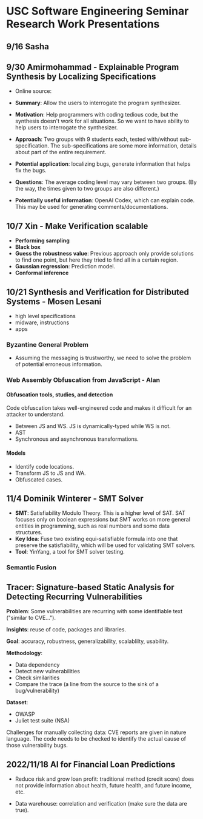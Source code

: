 # USC Software Engineering Seminar Research Work Presentations

## 9/16 Sasha

## 9/30 Amirmohammad - Explainable Program Synthesis by Localizing Specifications

- Online source:

- **Summary**: Allow the users to interrogate the program synthesizer.
- **Motivation**: Help programmers with coding tedious code, but the synthesis doesn't work for all situations. So we want to have ability to help users to interrogate the synthesizer.
- **Approach**: Two groups with 9 students each, tested with/without sub-specification. The sub-specifications are some more information, details about part of the entire requirement.
- **Potential application**: localizing bugs, generate information that helps fix the bugs.
- **Questions**: The average coding level may vary between two groups. (By the way, the times given to two groups are also different.)
- **Potentially useful information**: OpenAI Codex, which can explain code. This may be used for generating comments/documentations.

## 10/7 Xin - Make Verification scalable

- **Performing sampling**
- **Black box**
- **Guess the robustness value**: Previous approach only provide solutions to find one point, but here they tried to find all in a certain region.
- **Gaussian regression**: Prediction model.
- **Conformal inference**

## 10/21 Synthesis and Verification for Distributed Systems - Mosen Lesani

- high level specifications
- midware, instructions
- apps

### Byzantine General Problem

- Assuming the messaging is trustworthy, we need to solve the problem of potential erroneous information.

### Web Assembly Obfuscation from JavaScript - Alan

#### Obfuscation tools, studies, and detection

Code obfuscation takes well-engineered code and makes it difficult for an attacker to understand.

- Between JS and WS. JS is dynamically-typed while WS is not.
- AST
- Synchronous and asynchronous transformations.

#### Models

- Identify code locations.
- Transform JS to JS and WA.
- Obfuscated cases.

## 11/4 Dominik Winterer - SMT Solver

- **SMT**: Satisfiability Modulo Theory. This is a higher level of SAT. SAT focuses only on boolean expressions but SMT works on more general entities in programming, such as real numbers and some data structures.
- **Key Idea**: Fuse two existing equi-satisfiable formula into one that preserve the satisfiability, which will be used for validating SMT solvers.
- **Tool**: YinYang, a tool for SMT solver testing.

### Semantic Fusion

## Tracer: Signature-based Static Analysis for Detecting Recurring Vulnerabilities

**Problem**: Some vulnerabilities are recurring with some identifiable text ("similar to CVE...").

**Insights**: reuse of code, packages and libraries.

**Goal**: accuracy, robustness, generalizability, scalablilty, usability.

**Methodology**:

- Data dependency
- Detect new vulnerabilities
- Check similarities
- Compare the trace (a line from the source to the sink of a bug/vulnerability)

**Dataset**:

- OWASP
- Juliet test suite (NSA)

Challenges for manually collecting data: CVE reports are given in nature language. The code needs to be checked to identify the actual cause of those vulnerability bugs.

## 2022/11/18 AI for Financial Loan Predictions

- Reduce risk and grow loan profit: traditional method (credit score) does not provide information about health, future health, and future income, etc.

- Data warehouse: correlation and verification (make sure the data are true).
